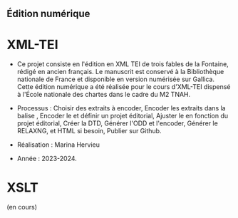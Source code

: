 ## Édition numérique

# XML-TEI 
- Ce projet consiste en l'édition en XML TEI de trois fables de la Fontaine, rédigé en ancien français. Le manuscrit est conservé à la Bibliothèque nationale de France et disponible en version numérisée sur Gallica. Cette édition numérique a été réalisée pour le cours d'XML-TEI dispensé à l'École nationale des chartes dans le cadre du M2 TNAH.
- Processus : 
Choisir des extraits à encoder,
Encoder les extraits dans la balise <text>,
Encoder le <teiHeader> et définir un projet éditorial,
Ajuster le <text> en fonction du projet éditorial,
Créer la DTD,
Générer l'ODD et l'encoder,
Générer le RELAXNG, et HTML si besoin,
Publier sur Github.

- Réalisation : Marina Hervieu 
- Année : 2023-2024.

# XSLT 
(en cours)

